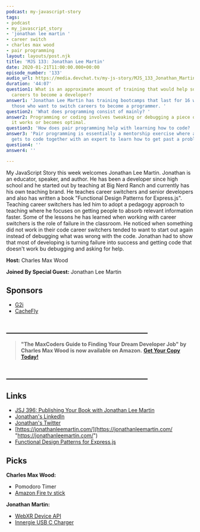 ```yaml
---
podcast: my-javascript-story
tags:
- podcast
- my_javascript_story
- 'jonathan lee martin '
- career switch
- charles max wood
- pair programming
layout: layouts/post.njk
title: 'MJS 133: Jonathan Lee Martin'
date: 2020-01-21T11:00:00.000+00:00
episode_number: '133'
audio_url: https://media.devchat.tv/my-js-story/MJS_133_Jonathan_Martin.mp3
duration: '44:07'
question1: What is an approximate amount of training that would help someone switch
  careers to become a developer?
answer1: 'Jonathan Lee Martin has training bootcamps that last for 16 weeks that help
  those who want to switch careers to become a programmer. '
question2: 'What does programming consist of mainly? '
answer2: Programming or coding involves tweaking or debugging a piece of code until
  it works or becomes optimal.
question3: 'How does pair programming help with learning how to code? '
answer3: 'Pair programming is essentially a mentorship exercise where a developer
  gets to code together with an expert to learn how to get past a problem. '
question4: ''
answer4: ''

---
```

My JavaScript Story this week welcomes Jonathan Lee Martin. Jonathan is an educator, speaker, and author. He has been a developer since high school and he started out by teaching at Big Nerd Ranch and currently has his own teaching brand. He teaches career switchers and senior developers and also has written a book "Functional Design Patterns for Express.js". Teaching career switchers has led him to adopt a pedagogy approach to teaching where he focuses on getting people to absorb relevant information faster. Some of the lessons he has learned when working with career switchers is the role of failure in the classroom. He noticed when something did not work in their code career switchers tended to want to start out again instead of debugging what was wrong with the code. Jonathan had to show that most of developing is turning failure into success and getting code that doesn't work bu debugging and asking for help.

**Host:** Charles Max Wood

**Joined By Special Guest:** Jonathan Lee Martin

## Sponsors

* [G2i](https://www.g2i.co/?utm_source=React_Native_Radio&utm_medium=Podcast)
* [CacheFly](https://www.cachefly.com/)

## **______________________________________**

> **"The MaxCoders Guide to Finding Your Dream Developer Job" by Charles Max Wood is now available on Amazon.** [**Get Your Copy Today!**](https://www.amazon.com/gp/product/B081MBL5C9/ref=as_li_ss_tl?ie=UTF8&linkCode=sl1&tag=devchattv-20&linkId=9d61363241636e2546ef46abba198746&language=en_US)

## **______________________________________**

> 

## Links

* [JSJ 396: Publishing Your Book with Jonathan Lee Martin](https://devchat.tv/js-jabber/jsj-396-publishing-your-book-with-jonathan-lee-martin/)
* [Jonathan's LinkedIn](https://www.linkedin.com/in/nybblr/)
* [Jonathan's Twitter](https://twitter.com/nybblr)
* [https://jonathanleemartin.com/](https://jonathanleemartin.com/ "https://jonathanleemartin.com/")
* [Functional Design Patterns for Express.js](https://www.amazon.com/Jonathan-Lee-Martin/e/B07THDLV9L?ref=sr_ntt_srch_lnk_1&qid=1579582388&sr=8-1)

## Picks

**Charles Max Wood:**

* Pomodoro Timer
* [Amazon Fire tv stick](https://www.amazon.com/Fire-TV-Stick-with-Alexa-Voice-Remote/dp/B0791TX5P5)

**Jonathan Martin:**

* [WebXR Device API](https://developer.mozilla.org/en-US/docs/Web/API/WebXR_Device_API)
* [Innergie USB C Charger](https://www.amazon.com/Innergie-Adapter-US-PowerDelivery-Technology-USB-World-Small/dp/B07GBYVF4Q)